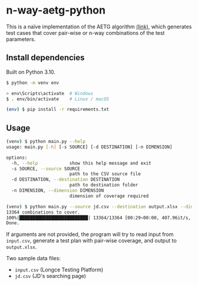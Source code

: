 # n-way-aetg-python

This is a naïve implementation of the AETG algorithm [(link)](https://ieeexplore.ieee.org/document/605761), which generates test cases that cover pair-wise or n-way combinations of the test parameters.

## Install dependencies

Built on Python 3.10.

```bash
$ python -m venv env

> env\Scripts\activate  # Windows
$ . env/bin/activate    # Linux / macOS

(env) $ pip install -r requirements.txt
```

## Usage

```bash
(venv) $ python main.py --help
usage: main.py [-h] [-s SOURCE] [-d DESTINATION] [-n DIMENSION]

options:
  -h, --help            show this help message and exit
  -s SOURCE, --source SOURCE
                        path to the CSV source file
  -d DESTINATION, --destination DESTINATION
                        path to destination folder
  -n DIMENSION, --dimension DIMENSION
                        dimension of coverage required
```

```bash
(venv) $ python main.py --source jd.csv --destination output.xlsx --dimension 3
13364 combinations to cover.
100%|██████████████████████████| 13364/13364 [00:29<00:00, 407.96it/s, 2069 cases generated]
Done.
```

If arguments are not provided, the program will try to read input from `input.csv`, generate a test plan with pair-wise coverage, and output to `output.xlsx`.

Two sample data files:

- `input.csv` (Longce Testing Platform)
- `jd.csv` (JD's searching page)

